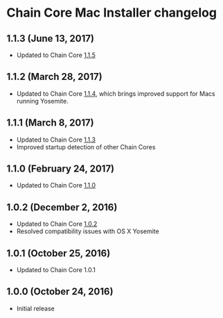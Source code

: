 # Chain Core Mac Installer changelog

## 1.1.3 (June 13, 2017)

* Updated to Chain Core [1.1.5](https://github.com/chain/chain/blob/1.1-stable/CHANGELOG.md#1.1.5)

## 1.1.2 (March 28, 2017)

* Updated to Chain Core [1.1.4](https://github.com/chain/chain/blob/1.1-stable/CHANGELOG.md#1.1.4),
which brings improved support for Macs running Yosemite.

## 1.1.1 (March 8, 2017)

* Updated to Chain Core [1.1.3](https://github.com/chain/chain/blob/1.1-stable/CHANGELOG.md#1.1.3)
* Improved startup detection of other Chain Cores

## 1.1.0 (February 24, 2017)

* Updated to Chain Core [1.1.0](https://github.com/chain/chain/blob/1.1-stable/CHANGELOG.md#1.1.0)

## 1.0.2 (December 2, 2016)

* Updated to Chain Core [1.0.2](https://github.com/chain/chain/blob/1.0-stable/CHANGELOG.md#1.0.2)
* Resolved compatibility issues with OS X Yosemite

## 1.0.1 (October 25, 2016)

* Updated to Chain Core 1.0.1

## 1.0.0 (October 24, 2016)

* Initial release
